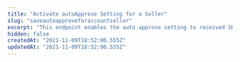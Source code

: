 ```yaml
---
title: "Activate autoApprove Setting for a Seller"
slug: "saveautoapproveforaccountseller"
excerpt: "This endpoint enables the auto approve setting to received SKUs from a specific seller. Be aware that once enabling the rule through this request, all received SKUs from that seller will be automatically approved on your store, regardless of the Matcher Score."
hidden: false
createdAt: "2021-11-09T18:52:06.555Z"
updatedAt: "2021-11-09T18:52:06.555Z"
---
```

